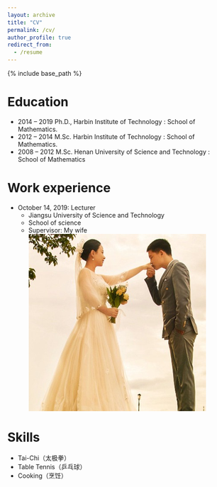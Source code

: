 ```yaml
---
layout: archive
title: "CV"
permalink: /cv/
author_profile: true
redirect_from:
  - /resume
---
```


{% include base_path %}

Education
======
* 2014 – 2019 Ph.D., Harbin Institute of Technology : School of Mathematics.
* 2012 – 2014 M.Sc. Harbin Institute of Technology : School of Mathematics.
* 2008 – 2012 M.Sc. Henan University of Science and Technology : School of Mathematics

Work experience
======
* October 14, 2019: Lecturer
  * Jiangsu University of Science and Technology
  * School of science
  * Supervisor: My wife <br/><img src='/images/aijunly.jpg'>
  
Skills
======
* Tai-Chi（太极拳）
* Table Tennis（乒乓球）
* Cooking（烹饪）
